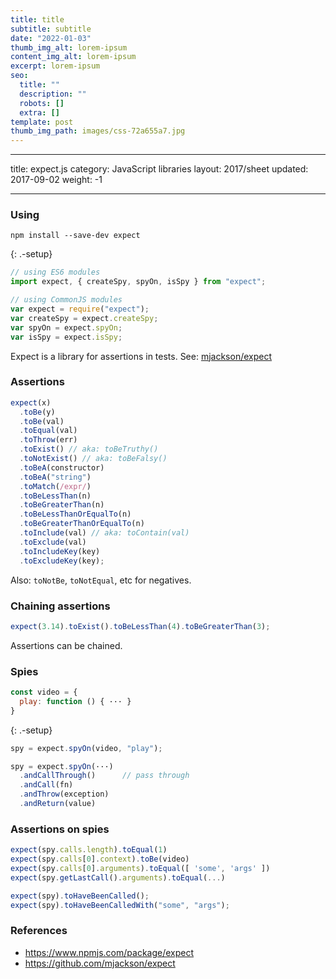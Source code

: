 ```yaml
---
title: title
subtitle: subtitle
date: "2022-01-03"
thumb_img_alt: lorem-ipsum
content_img_alt: lorem-ipsum
excerpt: lorem-ipsum
seo:
  title: ""
  description: ""
  robots: []
  extra: []
template: post
thumb_img_path: images/css-72a655a7.jpg
---
```


---

title: expect.js
category: JavaScript libraries
layout: 2017/sheet
updated: 2017-09-02
weight: -1

---

### Using

```
npm install --save-dev expect
```

{: .-setup}

```js
// using ES6 modules
import expect, { createSpy, spyOn, isSpy } from "expect";
```

```js
// using CommonJS modules
var expect = require("expect");
var createSpy = expect.createSpy;
var spyOn = expect.spyOn;
var isSpy = expect.isSpy;
```

Expect is a library for assertions in tests.
See: [mjackson/expect](https://github.com/mjackson/expect)

### Assertions

```js
expect(x)
  .toBe(y)
  .toBe(val)
  .toEqual(val)
  .toThrow(err)
  .toExist() // aka: toBeTruthy()
  .toNotExist() // aka: toBeFalsy()
  .toBeA(constructor)
  .toBeA("string")
  .toMatch(/expr/)
  .toBeLessThan(n)
  .toBeGreaterThan(n)
  .toBeLessThanOrEqualTo(n)
  .toBeGreaterThanOrEqualTo(n)
  .toInclude(val) // aka: toContain(val)
  .toExclude(val)
  .toIncludeKey(key)
  .toExcludeKey(key);
```

Also: `toNotBe`, `toNotEqual`, etc for negatives.

### Chaining assertions

```js
expect(3.14).toExist().toBeLessThan(4).toBeGreaterThan(3);
```

Assertions can be chained.

### Spies

```js
const video = {
  play: function () { ··· }
}
```

{: .-setup}

```js
spy = expect.spyOn(video, "play");
```

```js
spy = expect.spyOn(···)
  .andCallThrough()      // pass through
  .andCall(fn)
  .andThrow(exception)
  .andReturn(value)
```

### Assertions on spies

```js
expect(spy.calls.length).toEqual(1)
expect(spy.calls[0].context).toBe(video)
expect(spy.calls[0].arguments).toEqual([ 'some', 'args' ])
expect(spy.getLastCall().arguments).toEqual(...)
```

```js
expect(spy).toHaveBeenCalled();
expect(spy).toHaveBeenCalledWith("some", "args");
```

### References

- <https://www.npmjs.com/package/expect>
- <https://github.com/mjackson/expect>
